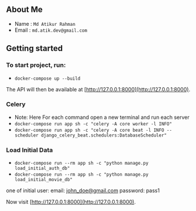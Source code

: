 ## About Me

- Name : `Md Atikur Rahman`
- Email : `md.atik.dev@gmail.com`

## Getting started

### To start project, run:

- `docker-compose up --build`

The API will then be available at [http://127.0.0.1:8000](http://127.0.0.1:8000).

### Celery

- Note: Here For each command open a new terminal and run each server
- `docker-compose run app sh -c "celery -A core worker -l INFO"`
- `docker-compose run app sh -c "celery -A core beat -l INFO --scheduler django_celery_beat.schedulers:DatabaseScheduler"`

### Load Initial Data

- `docker-compose run --rm app sh -c "python manage.py load_initial_auth_db"`
- `docker-compose run --rm app sh -c "python manage.py load_initial_movie_db"`

one of initial user:
email: john_doe@gmail.com
password: pass1

Now visit [http://127.0.0.1:8000](http://127.0.0.1:8000).